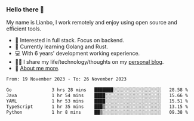 ### Hello there 👋

My name is Lianbo, I work remotely and enjoy using open source and efficient tools.

- 🔭 Interested in full stack. Focus on backend.
- 🌱 Currently learning Golang and Rust.
- 💻 With 6 years' development working experience.
- ✍🏻 I share my life/technology/thoughts on my [personal blog](https://godruoyi.com).
- 👒 [About me more](https://godruoyi.com/posts/About-godruoyi).

<!--START_SECTION:waka-->

```txt
From: 19 November 2023 - To: 26 November 2023

Go               3 hrs 28 mins   ███████░░░░░░░░░░░░░░░░░░   28.58 %
Java             1 hr 54 mins    ████░░░░░░░░░░░░░░░░░░░░░   15.66 %
YAML             1 hr 53 mins    ████░░░░░░░░░░░░░░░░░░░░░   15.51 %
TypeScript       1 hr 35 mins    ███▒░░░░░░░░░░░░░░░░░░░░░   13.15 %
Python           1 hr 8 mins     ██▒░░░░░░░░░░░░░░░░░░░░░░   09.38 %
```

<!--END_SECTION:waka-->
